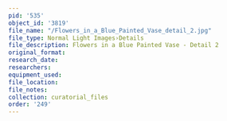 ```yaml
---
pid: '535'
object_id: '3819'
file_name: "/Flowers_in_a_Blue_Painted_Vase_detail_2.jpg"
file_type: Normal Light Images›Details
file_description: Flowers in a Blue Painted Vase - Detail 2
original_format:
research_date:
researchers:
equipment_used:
file_location:
file_notes:
collection: curatorial_files
order: '249'
---
```

